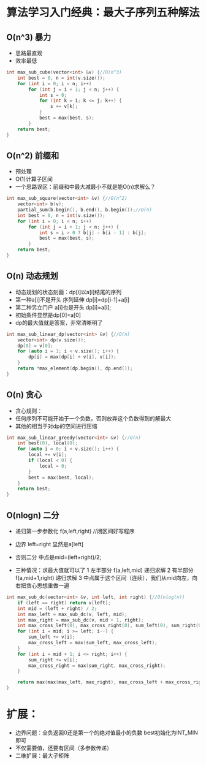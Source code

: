 # 算法学习入门经典：最大子序列五种解法

## O(n^3) 暴力

- 思路最直观
- 效率最低
```cpp
int max_sub_cube(vector<int> &v) {//O(n^3)
    int best = 0, n = int(v.size());
    for (int i = 0; i < n; i++)
        for (int j = i + 1; j < n; j++) {
            int s = 0;
            for (int k = i; k <= j; k++) {
                s += v[k];
            }
            best = max(best, s);
        }
    return best;
}
```
## O(n^2) 前缀和
- 预处理
- O(1)计算子区间
- 一个思路误区：前缀和中最大减最小不就是能O(n)求解么？
```cpp
int max_sub_square(vector<int> &v) {//O(n^2)
    vector<int> b(v);
    partial_sum(b.begin(), b.end(), b.begin());//O(n)
    int best = 0, n = int(v.size());
    for (int i = 0; i < n; i++)
        for (int j = i + 1; j < n; j++) {
            int s = i > 0 ? b[j] - b[i - 1] : b[j];
            best = max(best, s);
        }
    return best;
}
```
## O(n) 动态规划
- 动态规划的状态刻画：dp[i]以a[i]结尾的序列
- 第一种a[i]不是开头 序列延伸 dp[i]=dp[i-1]+a[i]
- 第二种另立门户 a[i]也是开头 dp[i]=a[i];
- 初始条件显然是dp[0]=a[0]
- dp的最大值就是答案，非常清晰明了
```cpp
int max_sub_linear_dp(vector<int> &v) {//O(n)
    vector<int> dp(v.size());
    dp[0] = v[0];
    for (auto i = 1; i < v.size(); i++) {
        dp[i] = max(dp[i] + v[i], v[i]);
    }
    return *max_element(dp.begin(), dp.end());
}
```
## O(n) 贪心
- 贪心规则：
- 任何序列不可能开始于一个负数，否则放弃这个负数得到的解最大
- 其他的相当于对dp的空间进行压缩

```cpp
int max_sub_linear_greedy(vector<int> &v) {//O(n)
    int best(0), local(0);
    for (auto i = 0; i < v.size(); i++) {
        local += v[i];
        if (local < 0) {
            local = 0;
        }
        best = max(best, local);
    }
    return best;
}
```



## O(nlogn) 二分
- 递归第一步参数化 f(a,left,right) //闭区间好写程序

- 边界 left=right 显然是a[left]
- 否则二分 中点是mid=(left+right)/2;
- 三种情况：求最大值就可以了
1 左半部分 f(a,left,mid) 递归求解
2 有半部分 f(a,mid+1,right) 递归求解
3 中点属于这个区间（连续），我们从mid向左，向右把贪心思想重做一遍

```cpp
int max_sub_dc(vector<int> &v, int left, int right) {//O(nlog(n))
    if (left == right) return v[left];
    int mid = (left + right) / 2;
    int max_left = max_sub_dc(v, left, mid);
    int max_right = max_sub_dc(v, mid + 1, right);
    int max_cross_left(0), max_cross_right(0), sum_left(0), sum_right(0);
    for (int i = mid; i >= left; i--) {
        sum_left += v[i];
        max_cross_left = max(sum_left, max_cross_left);
    }
    for (int i = mid + 1; i <= right; i++) {
        sum_right += v[i];
        max_cross_right = max(sum_right, max_cross_right);
    }

    return max(max(max_left, max_right), max_cross_left + max_cross_right);
}
```



# 扩展：
- 边界问题：全负返回0还是第一个的绝对值最小的负数 best初始化为INT_MIN即可
- 不仅需要值，还要有区间（多参数传递）
- 二维扩展：最大子矩阵